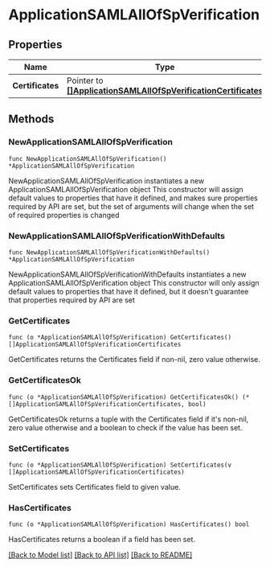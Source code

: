 # ApplicationSAMLAllOfSpVerification

## Properties

Name | Type | Description | Notes
------------ | ------------- | ------------- | -------------
**Certificates** | Pointer to [**[]ApplicationSAMLAllOfSpVerificationCertificates**](ApplicationSAMLAllOfSpVerificationCertificates.md) |  | [optional] 

## Methods

### NewApplicationSAMLAllOfSpVerification

`func NewApplicationSAMLAllOfSpVerification() *ApplicationSAMLAllOfSpVerification`

NewApplicationSAMLAllOfSpVerification instantiates a new ApplicationSAMLAllOfSpVerification object
This constructor will assign default values to properties that have it defined,
and makes sure properties required by API are set, but the set of arguments
will change when the set of required properties is changed

### NewApplicationSAMLAllOfSpVerificationWithDefaults

`func NewApplicationSAMLAllOfSpVerificationWithDefaults() *ApplicationSAMLAllOfSpVerification`

NewApplicationSAMLAllOfSpVerificationWithDefaults instantiates a new ApplicationSAMLAllOfSpVerification object
This constructor will only assign default values to properties that have it defined,
but it doesn't guarantee that properties required by API are set

### GetCertificates

`func (o *ApplicationSAMLAllOfSpVerification) GetCertificates() []ApplicationSAMLAllOfSpVerificationCertificates`

GetCertificates returns the Certificates field if non-nil, zero value otherwise.

### GetCertificatesOk

`func (o *ApplicationSAMLAllOfSpVerification) GetCertificatesOk() (*[]ApplicationSAMLAllOfSpVerificationCertificates, bool)`

GetCertificatesOk returns a tuple with the Certificates field if it's non-nil, zero value otherwise
and a boolean to check if the value has been set.

### SetCertificates

`func (o *ApplicationSAMLAllOfSpVerification) SetCertificates(v []ApplicationSAMLAllOfSpVerificationCertificates)`

SetCertificates sets Certificates field to given value.

### HasCertificates

`func (o *ApplicationSAMLAllOfSpVerification) HasCertificates() bool`

HasCertificates returns a boolean if a field has been set.


[[Back to Model list]](../README.md#documentation-for-models) [[Back to API list]](../README.md#documentation-for-api-endpoints) [[Back to README]](../README.md)


